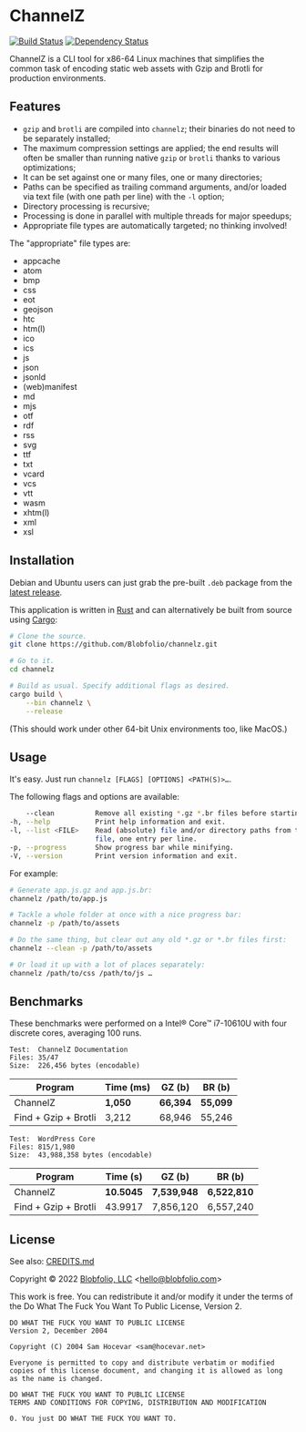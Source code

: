 # ChannelZ

[![Build Status](https://github.com/Blobfolio/channelz/workflows/Build/badge.svg)](https://github.com/Blobfolio/channelz/actions)
[![Dependency Status](https://deps.rs/repo/github/blobfolio/channelz/status.svg)](https://deps.rs/repo/github/blobfolio/channelz)

ChannelZ is a CLI tool for x86-64 Linux machines that simplifies the common task of encoding static web assets with Gzip and Brotli for production environments.



## Features

 * `gzip` and `brotli` are compiled into `channelz`; their binaries do not need to be separately installed;
 * The maximum compression settings are applied; the end results will often be smaller than running native `gzip` or `brotli` thanks to various optimizations;
 * It can be set against one or many files, one or many directories;
 * Paths can be specified as trailing command arguments, and/or loaded via text file (with one path per line) with the `-l` option;
 * Directory processing is recursive;
 * Processing is done in parallel with multiple threads for major speedups;
 * Appropriate file types are automatically targeted; no thinking involved!


The "appropriate" file types are:

 * appcache
 * atom
 * bmp
 * css
 * eot
 * geojson
 * htc
 * htm(l)
 * ico
 * ics
 * js
 * json
 * jsonld
 * (web)manifest
 * md
 * mjs
 * otf
 * rdf
 * rss
 * svg
 * ttf
 * txt
 * vcard
 * vcs
 * vtt
 * wasm
 * xhtm(l)
 * xml
 * xsl



## Installation

Debian and Ubuntu users can just grab the pre-built `.deb` package from the [latest release](https://github.com/Blobfolio/channelz/releases/latest).

This application is written in [Rust](https://www.rust-lang.org/) and can alternatively be built from source using [Cargo](https://github.com/rust-lang/cargo):

```bash
# Clone the source.
git clone https://github.com/Blobfolio/channelz.git

# Go to it.
cd channelz

# Build as usual. Specify additional flags as desired.
cargo build \
    --bin channelz \
    --release
```

(This should work under other 64-bit Unix environments too, like MacOS.)



## Usage

It's easy. Just run `channelz [FLAGS] [OPTIONS] <PATH(S)>…`.

The following flags and options are available:
```bash
    --clean          Remove all existing *.gz *.br files before starting.
-h, --help           Print help information and exit.
-l, --list <FILE>    Read (absolute) file and/or directory paths from this text
                     file, one entry per line.
-p, --progress       Show progress bar while minifying.
-V, --version        Print version information and exit.
```

For example:
```bash
# Generate app.js.gz and app.js.br:
channelz /path/to/app.js

# Tackle a whole folder at once with a nice progress bar:
channelz -p /path/to/assets

# Do the same thing, but clear out any old *.gz or *.br files first:
channelz --clean -p /path/to/assets

# Or load it up with a lot of places separately:
channelz /path/to/css /path/to/js …
```


## Benchmarks

These benchmarks were performed on a Intel® Core™ i7-10610U with four discrete cores, averaging 100 runs.

    Test:  ChannelZ Documentation
    Files: 35/47
    Size:  226,456 bytes (encodable)

| Program | Time (ms) | GZ (b) | BR (b) |
| ---- | ---- | ---- | ---- |
| ChannelZ | **1,050** | **66,394** | **55,099** |
| Find + Gzip + Brotli | 3,212 | 68,946 | 55,246 |

    Test:  WordPress Core
    Files: 815/1,980
    Size:  43,988,358 bytes (encodable)

| Program | Time (s) | GZ (b) | BR (b) |
| ---- | ---- | ---- | ---- |
| ChannelZ | **10.5045** | **7,539,948** | **6,522,810** |
| Find + Gzip + Brotli | 43.9917 | 7,856,120 | 6,557,240 |



## License

See also: [CREDITS.md](CREDITS.md)

Copyright © 2022 [Blobfolio, LLC](https://blobfolio.com) &lt;hello@blobfolio.com&gt;

This work is free. You can redistribute it and/or modify it under the terms of the Do What The Fuck You Want To Public License, Version 2.

    DO WHAT THE FUCK YOU WANT TO PUBLIC LICENSE
    Version 2, December 2004
    
    Copyright (C) 2004 Sam Hocevar <sam@hocevar.net>
    
    Everyone is permitted to copy and distribute verbatim or modified
    copies of this license document, and changing it is allowed as long
    as the name is changed.
    
    DO WHAT THE FUCK YOU WANT TO PUBLIC LICENSE
    TERMS AND CONDITIONS FOR COPYING, DISTRIBUTION AND MODIFICATION
    
    0. You just DO WHAT THE FUCK YOU WANT TO.
